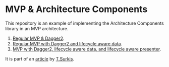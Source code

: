 # MVP & Architecture Components

This repository is an example of implementing the Architecture Components library in an MVP architecture.
1. [Regular MVP & Dagger2](https://github.com/TSurkis/AppinionMVP).
2. [Regular MVP with Dagger2 and lifecycle aware data](https://github.com/TSurkis/AppinionMVP/tree/livedata_integration).
3. [MVP with Dagger2, lifecycle aware data, and lifecycle aware presenter](https://github.com/TSurkis/AppinionMVP/tree/lifecycle_integration_by_presenter_as_viewmodel).

It is part of an [article](https://medium.com/@t.surkiss/architecture-components-mvp-mvvm-237eaa831096) by [T.Surkis](http://tsurkis.com/).
